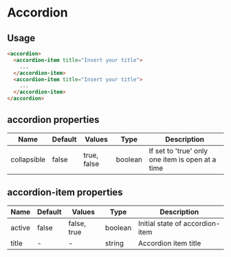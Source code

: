 # Accordion

## Usage

```html
<accordion>
  <accordion-item title="Insert your title">
    ...
  </accordion-item>
  <accordion-item title="Insert your title">
    ...
  </accordion-item>
</accordion>
```

## accordion properties
| Name        | Default | Values      | Type    | Description                                      |
|-------------|---------|-------------|---------|--------------------------------------------------|
| collapsible | false   | true, false | boolean | If set to 'true' only one item is open at a time |

## accordion-item properties

| Name   | Default | Values      | Type    | Description                     |
|--------|---------|-------------|---------|---------------------------------|
| active | false   | false, true | boolean | Initial state of accordion-item |
| title  | -       | -           | string  | Accordion item title            |



